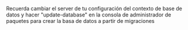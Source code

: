 Recuerda cambiar el server de tu configuración del contexto de base de datos
y hacer "update-database" en la consola de administrador de paquetes para crear la basa de datos a partir de migraciones
